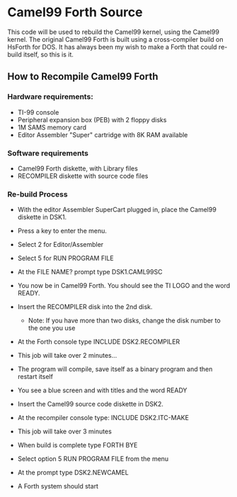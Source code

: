 # Camel99 Forth Source

This code will be used to rebuild the Camel99 kernel, using the Camel99 kernel.
The original Camel99 Forth is built using a cross-compiler build on HsForth for
DOS. It has always been my wish to make a Forth that could re-build itself, so
this is it. 

## How to Recompile Camel99 Forth

### Hardware requirements:  
- TI-99 console
- Peripheral expansion box (PEB) with 2 floppy disks
- 1M SAMS memory card
- Editor Assembler "Super" cartridge with 8K RAM available

### Software requirements
- Camel99 Forth diskette, with Library files
- RECOMPILER diskette with source code files 


### Re-build Process
- With the editor Assembler SuperCart plugged in, place the Camel99 diskette in DSK1.
- Press a key to enter the menu. 
- Select 2 for Editor/Assembler 
- Select 5 for RUN PROGRAM FILE 
- At the FILE NAME? prompt type DSK1.CAML99SC  
- You now be in Camel99 Forth. You should see the TI LOGO and the word READY. 

- Insert the RECOMPILER disk into the 2nd disk.
    - Note: If you have more than two disks, change the disk number to the one you use
- At the Forth console type INCLUDE DSK2.RECOMPILER 
- This job will take over 2 minutes...
- The program will compile, save itself as a binary program and then restart itself 
- You see a blue screen and with titles and the word READY 

- Insert the Camel99 source code diskette in DSK2. 
- At the recompiler console type:  INCLUDE DSK2.ITC-MAKE 
- This job will take over 3 minutes 

- When build is complete type FORTH BYE 
- Select option 5 RUN PROGRAM FILE from the menu
- At the prompt type DSK2.NEWCAMEL
- A Forth system should start 




